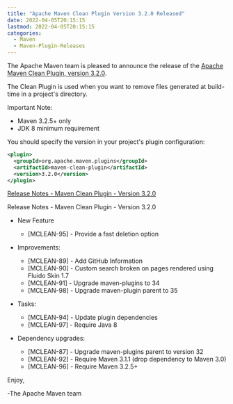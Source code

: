 ```yaml
---
title: "Apache Maven Clean Plugin Version 3.2.0 Released"
date: 2022-04-05T20:15:15
lastmod: 2022-04-05T20:15:15
categories:
  - Maven
  - Maven-Plugin-Releases
---
```

The Apache Maven team is pleased to announce the release of the 
[Apache Maven Clean Plugin, version 3.2.0](https://maven.apache.org/plugins/maven-clean-plugin/).

The Clean Plugin is used when you want to remove files generated at build-time
in a project's directory.

Important Note:

 * Maven 3.2.5+ only
 * JDK 8 minimum requirement

You should specify the version in your project's plugin configuration:

```xml
<plugin>
  <groupId>org.apache.maven.plugins</groupId>
  <artifactId>maven-clean-plugin</artifactId>
  <version>3.2.0</version>
</plugin>
```

<!-- more -->

[Release Notes - Maven Clean Plugin - Version 3.2.0](https://issues.apache.org/jira/secure/ReleaseNote.jspa?version=12343770&styleName=Text&projectId=12317224)

Release Notes - Maven Clean Plugin - Version 3.2.0

* New Feature

  * [MCLEAN-95] - Provide a fast deletion option

* Improvements:

  * [MCLEAN-89] - Add GitHub Information
  * [MCLEAN-90] - Custom search broken on pages rendered using Fluido Skin 1.7
  * [MCLEAN-91] - Upgrade maven-plugins to 34
  * [MCLEAN-98] - Upgrade maven-plugin parent to 35

* Tasks:

  * [MCLEAN-94] - Update plugin dependencies
  * [MCLEAN-97] - Require Java 8

* Dependency upgrades:

  * [MCLEAN-87] - Upgrade maven-plugins parent to version 32
  * [MCLEAN-92] - Require Maven 3.1.1 (drop dependency to Maven 3.0)
  * [MCLEAN-96] - Require Maven 3.2.5+

Enjoy,

-The Apache Maven team
